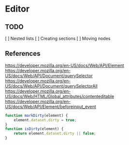# Editor

## TODO

[ ] Nested lists
[ ] Creating sections
[ ] Moving nodes

## References

https://developer.mozilla.org/en-US/docs/Web/API/Element
https://developer.mozilla.org/en-US/docs/Web/API/Document/querySelector
https://developer.mozilla.org/en-US/docs/Web/API/Document/querySelectorAll
https://developer.mozilla.org/en-US/docs/Web/HTML/Global_attributes/contenteditable
https://developer.mozilla.org/en-US/docs/Web/API/Element/beforeinput_event


```js
function markDirty(element) {
    element.dataset.dirty = true;
}
function isDirty(element) {
    return element.dataset.dirty || false;
}
```